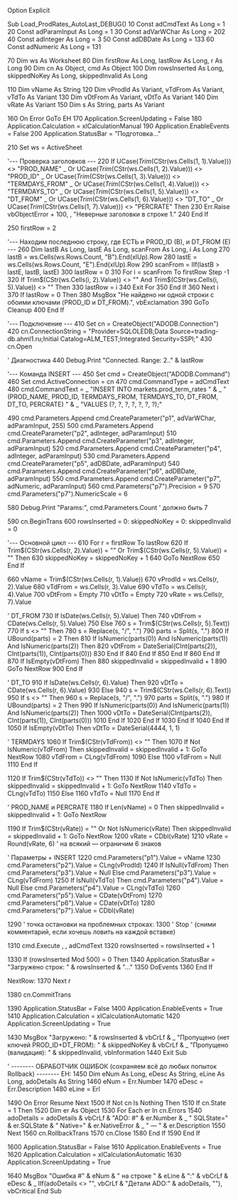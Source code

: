 Option Explicit

Sub Load_ProdRates_AutoLast_DEBUG()
10  Const adCmdText As Long = 1
20  Const adParamInput As Long = 1
30  Const adVarWChar As Long = 202
40  Const adInteger As Long = 3
50  Const adDBDate As Long = 133
60  Const adNumeric As Long = 131

70  Dim ws As Worksheet
80  Dim firstRow As Long, lastRow As Long, r As Long
90  Dim cn As Object, cmd As Object
100 Dim rowsInserted As Long, skippedNoKey As Long, skippedInvalid As Long

110 Dim vName As String
120 Dim vProdId As Variant, vTdFrom As Variant, vTdTo As Variant
130 Dim vDtFrom As Variant, vDtTo As Variant
140 Dim vRate As Variant
150 Dim s As String, parts As Variant

160 On Error GoTo EH
170 Application.ScreenUpdating = False
180 Application.Calculation = xlCalculationManual
190 Application.EnableEvents = False
200 Application.StatusBar = "Подготовка…"

210 Set ws = ActiveSheet

'--- Проверка заголовков ---
220 If UCase$(Trim$(CStr(ws.Cells(1, 1).Value))) <> "PROD_NAME" _
    Or UCase$(Trim$(CStr(ws.Cells(1, 2).Value))) <> "PROD_ID" _
    Or UCase$(Trim$(CStr(ws.Cells(1, 3).Value))) <> "TERMDAYS_FROM" _
    Or UCase$(Trim$(CStr(ws.Cells(1, 4).Value))) <> "TERMDAYS_TO" _
    Or UCase$(Trim$(CStr(ws.Cells(1, 5).Value))) <> "DT_FROM" _
    Or UCase$(Trim$(CStr(ws.Cells(1, 6).Value))) <> "DT_TO" _
    Or UCase$(Trim$(CStr(ws.Cells(1, 7).Value))) <> "PERCRATE" Then
230     Err.Raise vbObjectError + 100, , "Неверные заголовки в строке 1."
240 End If

250 firstRow = 2

'--- Находим последнюю строку, где ЕСТЬ и PROD_ID (B), и DT_FROM (E) ---
260 Dim lastB As Long, lastE As Long, scanFrom As Long, i As Long
270 lastB = ws.Cells(ws.Rows.Count, "B").End(xlUp).Row
280 lastE = ws.Cells(ws.Rows.Count, "E").End(xlUp).Row
290 scanFrom = IIf(lastB > lastE, lastB, lastE)
300 lastRow = 0
310 For i = scanFrom To firstRow Step -1
320     If Trim$(CStr(ws.Cells(i, 2).Value)) <> "" And Trim$(CStr(ws.Cells(i, 5).Value)) <> "" Then
330         lastRow = i
340         Exit For
350     End If
360 Next i
370 If lastRow = 0 Then
380     MsgBox "Не найдено ни одной строки с обоими ключами (PROD_ID и DT_FROM).", vbExclamation
390     GoTo Cleanup
400 End If

'--- Подключение ---
410 Set cn = CreateObject("ADODB.Connection")
420 cn.ConnectionString = "Provider=SQLOLEDB;Data Source=trading-db.ahml1.ru;Initial Catalog=ALM_TEST;Integrated Security=SSPI;"
430 cn.Open

' Диагностика
440 Debug.Print "Connected. Range: 2.." & lastRow

'--- Команда INSERT ---
450 Set cmd = CreateObject("ADODB.Command")
460 Set cmd.ActiveConnection = cn
470 cmd.CommandType = adCmdText
480 cmd.CommandText = _
        "INSERT INTO markets.prod_term_rates " & _
        " (PROD_NAME, PROD_ID, TERMDAYS_FROM, TERMDAYS_TO, DT_FROM, DT_TO, PERCRATE) " & _
        "VALUES (?, ?, ?, ?, ?, ?, ?);"

490 cmd.Parameters.Append cmd.CreateParameter("p1", adVarWChar, adParamInput, 255)
500 cmd.Parameters.Append cmd.CreateParameter("p2", adInteger,  adParamInput)
510 cmd.Parameters.Append cmd.CreateParameter("p3", adInteger,  adParamInput)
520 cmd.Parameters.Append cmd.CreateParameter("p4", adInteger,  adParamInput)
530 cmd.Parameters.Append cmd.CreateParameter("p5", adDBDate,   adParamInput)
540 cmd.Parameters.Append cmd.CreateParameter("p6", adDBDate,   adParamInput)
550 cmd.Parameters.Append cmd.CreateParameter("p7", adNumeric,  adParamInput)
560 cmd.Parameters("p7").Precision = 9
570 cmd.Parameters("p7").NumericScale = 6

580 Debug.Print "Params:", cmd.Parameters.Count   ' должно быть 7

590 cn.BeginTrans
600 rowsInserted = 0: skippedNoKey = 0: skippedInvalid = 0

'--- Основной цикл ---
610 For r = firstRow To lastRow
620     If Trim$(CStr(ws.Cells(r, 2).Value)) = "" Or Trim$(CStr(ws.Cells(r, 5).Value)) = "" Then
630         skippedNoKey = skippedNoKey + 1
640         GoTo NextRow
650     End If

660     vName = Trim$(CStr(ws.Cells(r, 1).Value))
670     vProdId = ws.Cells(r, 2).Value
680     vTdFrom = ws.Cells(r, 3).Value
690     vTdTo   = ws.Cells(r, 4).Value
700     vDtFrom = Empty
710     vDtTo   = Empty
720     vRate   = ws.Cells(r, 7).Value

' DT_FROM
730     If IsDate(ws.Cells(r, 5).Value) Then
740         vDtFrom = CDate(ws.Cells(r, 5).Value)
750     Else
760         s = Trim$(CStr(ws.Cells(r, 5).Text))
770         If s <> "" Then
780             s = Replace(s, "/", ".")
790             parts = Split(s, ".")
800             If UBound(parts) = 2 Then
810                 If IsNumeric(parts(0)) And IsNumeric(parts(1)) And IsNumeric(parts(2)) Then
820                     vDtFrom = DateSerial(CInt(parts(2)), CInt(parts(1)), CInt(parts(0)))
830                 End If
840             End If
850         End If
860     End If
870     If IsEmpty(vDtFrom) Then
880         skippedInvalid = skippedInvalid + 1
890         GoTo NextRow
900     End If

' DT_TO
910     If IsDate(ws.Cells(r, 6).Value) Then
920         vDtTo = CDate(ws.Cells(r, 6).Value)
930     Else
940         s = Trim$(CStr(ws.Cells(r, 6).Text))
950         If s <> "" Then
960             s = Replace(s, "/", ".")
970             parts = Split(s, ".")
980             If UBound(parts) = 2 Then
990                 If IsNumeric(parts(0)) And IsNumeric(parts(1)) And IsNumeric(parts(2)) Then
1000                    vDtTo = DateSerial(CInt(parts(2)), CInt(parts(1)), CInt(parts(0)))
1010                End If
1020            End If
1030        End If
1040    End If
1050    If IsEmpty(vDtTo) Then vDtTo = DateSerial(4444, 1, 1)

' TERMDAYS
1060    If Trim$(CStr(vTdFrom)) <> "" Then
1070        If Not IsNumeric(vTdFrom) Then skippedInvalid = skippedInvalid + 1: GoTo NextRow
1080        vTdFrom = CLng(vTdFrom)
1090    Else
1100        vTdFrom = Null
1110    End If

1120    If Trim$(CStr(vTdTo)) <> "" Then
1130        If Not IsNumeric(vTdTo) Then skippedInvalid = skippedInvalid + 1: GoTo NextRow
1140        vTdTo = CLng(vTdTo)
1150    Else
1160        vTdTo = Null
1170    End If

' PROD_NAME и PERCRATE
1180    If Len(vName) = 0 Then skippedInvalid = skippedInvalid + 1: GoTo NextRow

1190    If Trim$(CStr(vRate)) = "" Or Not IsNumeric(vRate) Then skippedInvalid = skippedInvalid + 1: GoTo NextRow
1200    vRate = CDbl(vRate)
1210    vRate = Round(vRate, 6)   ' на всякий — ограничим 6 знаков

' Параметры + INSERT
1220    cmd.Parameters("p1").Value = vName
1230    cmd.Parameters("p2").Value = CLng(vProdId)
1240    If IsNull(vTdFrom) Then cmd.Parameters("p3").Value = Null Else cmd.Parameters("p3").Value = CLng(vTdFrom)
1250    If IsNull(vTdTo)   Then cmd.Parameters("p4").Value = Null Else cmd.Parameters("p4").Value = CLng(vTdTo)
1260    cmd.Parameters("p5").Value = CDate(vDtFrom)
1270    cmd.Parameters("p6").Value = CDate(vDtTo)
1280    cmd.Parameters("p7").Value = CDbl(vRate)

1290    ' точка остановки на проблемных строках:
1300    ' Stop   ' (сними комментарий, если хочешь ловить на каждой вставке)

1310    cmd.Execute , , adCmdText
1320    rowsInserted = rowsInserted + 1

1330    If (rowsInserted Mod 500) = 0 Then
1340        Application.StatusBar = "Загружено строк: " & rowsInserted & "…"
1350        DoEvents
1360    End If

NextRow:
1370 Next r

1380 cn.CommitTrans

1390 Application.StatusBar = False
1400 Application.EnableEvents = True
1410 Application.Calculation = xlCalculationAutomatic
1420 Application.ScreenUpdating = True

1430 MsgBox "Загружено: " & rowsInserted & vbCrLf & _
           "Пропущено (нет ключей PROD_ID+DT_FROM): " & skippedNoKey & vbCrLf & _
           "Пропущено (валидация): " & skippedInvalid, vbInformation
1440 Exit Sub

' -------- ОБРАБОТЧИК ОШИБОК (сохраняем всё до любых попыток Rollback) --------
EH:
1450 Dim eNum As Long, eDesc As String, eLine As Long, adoDetails As String
1460 eNum = Err.Number
1470 eDesc = Err.Description
1480 eLine = Erl

1490 On Error Resume Next
1500 If Not cn Is Nothing Then
1510     If cn.State = 1 Then
1520         Dim er As Object
1530         For Each er In cn.Errors
1540             adoDetails = adoDetails & vbCrLf & "ADO: #" & er.Number & _
                           " SQLState=" & er.SQLState & " Native=" & er.NativeError & _
                           " — " & er.Description
1550         Next
1560         cn.RollbackTrans
1570         cn.Close
1580     End If
1590 End If

1600 Application.StatusBar = False
1610 Application.EnableEvents = True
1620 Application.Calculation = xlCalculationAutomatic
1630 Application.ScreenUpdating = True

1640 MsgBox "Ошибка #" & eNum & " на строке " & eLine & ":" & vbCrLf & eDesc & _
           IIf(adoDetails <> "", vbCrLf & "Детали ADO:" & adoDetails, ""), vbCritical
End Sub
